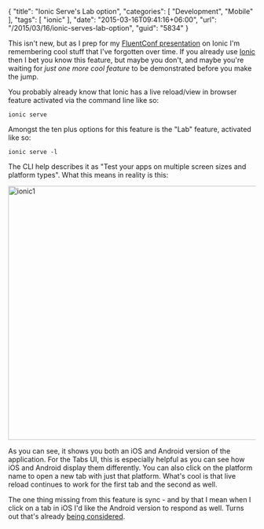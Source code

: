 {
	"title": "Ionic Serve's Lab option",
	"categories": [
		"Development",
		"Mobile"
	],
	"tags": [
		"ionic"
	],
	"date": "2015-03-16T09:41:16+06:00",
	"url": "/2015/03/16/ionic-serves-lab-option",
	"guid": "5834"
}

This isn't new, but as I prep for my <a href="http://fluentconf.com/javascript-html-2015/public/schedule/detail/38903">FluentConf presentation</a> on Ionic I'm remembering cool stuff that I've forgotten over time. If you already use <a href="http://www.ionicframework.com">Ionic</a> then I bet you know this feature, but maybe you don't, and maybe you're waiting for <i>just one more cool feature</i> to be demonstrated before you make the jump. 

<!--more-->

You probably already know that Ionic has a live reload/view in browser feature activated via the command line like so:

<pre><code>ionic serve</code></pre>

Amongst the ten plus options for this feature is the "Lab" feature, activated like so:

<pre><code>ionic serve -l</code></pre>

The CLI help describes it as "Test your apps on multiple screen sizes and platform types". What this means in reality is this:

<a href="http://www.raymondcamden.com/wp-content/uploads/2015/03/ionic11.png"><img src="https://static.raymondcamden.com/images/wp-content/uploads/2015/03/ionic11.png" alt="ionic1" width="600" height="517" class="alignnone size-full wp-image-5835" /></a>

As you can see, it shows you both an iOS and Android version of the application. For the Tabs UI, this is especially helpful as you can see how iOS and Android display them differently. You can also click on the platform name to open a new tab with just that platform. What's cool is that live reload continues to work for the first tab and the second as well.

The one thing missing from this feature is sync - and by that I mean when I click on a tab in iOS I'd like the Android version to respond as well. Turns out that's already <a href="https://github.com/driftyco/ionic-cli/issues/153">being considered</a>. 